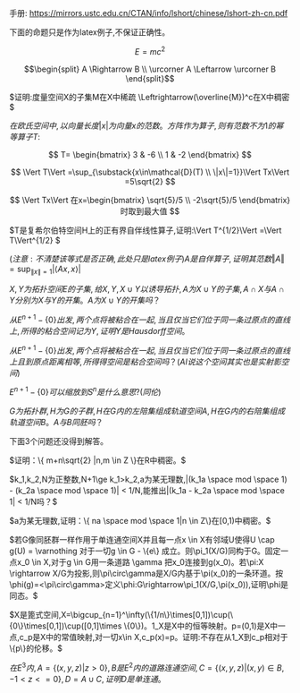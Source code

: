 手册: https://mirrors.ustc.edu.cn/CTAN/info/lshort/chinese/lshort-zh-cn.pdf

下面的命题只是作为latex例子,不保证正确性。

$$
E = mc^2
$$

$$\begin{split}
A \Rightarrow B \\
\urcorner A \Leftarrow \urcorner B
\end{split}$$

$证明:度量空间X的子集M在X中稀疏 \Leftrightarrow(\overline{M})^c在X中稠密$

$在欧氏空间中,以向量长度|x|为向量x的范数。方阵作为算子,则有范数不为1的幂等算子T:$

$$
T=
\begin{bmatrix}
3 & -6 \\
1 & -2
\end{bmatrix}
$$

$$
\Vert T\Vert =\sup_{\substack{x\in\mathcal{D}(T) \\ 
\|x\|=1}}\Vert Tx\Vert =5\sqrt{2}
$$

$$
\Vert Tx\Vert 在x=\begin{bmatrix}
\sqrt{5}/5 \\ 
-2\sqrt{5}/5
\end{bmatrix}时取到最大值
$$

$T是复希尔伯特空间H上的正有界自伴线性算子,证明:\Vert T^{1/2}\Vert =\Vert T\Vert^{1/2} $

$(注意:不清楚该等式是否正确,此处只是latex例子)A是自伴算子,证明其范数\Vert A\Vert=\sup_{\|x\|=1} |\langle Ax,x\rangle |$

$X,Y为拓扑空间E的子集,给X,Y,X \cup Y以诱导拓扑,A为X \cup Y的子集,A \cap X与A\cap Y分别为X与Y的开集。A为X \cup Y的开集吗？$

$从E^{n+1}-\{0\}出发,两个点将被粘合在一起,当且仅当它们位于同一条过原点的直线上,所得的粘合空间记为Y,证明Y是Hausdorff空间。$

$从E^{n+1}-\{0\}出发,两个点将被粘合在一起,当且仅当它们位于同一条过原点的直线上且到原点距离相等,所得得空间是粘合空间吗？(AI说这个空间其实也是实射影空间)$

$E^{n+1}-\{0\}可以缩放到S^n是什么意思?(同伦)$

$G为拓扑群,H为G的子群,H在G内的左陪集组成轨道空间A,H在G内的右陪集组成轨道空间B。A与B同胚吗？$

下面3个问题还没得到解答。

$证明：\{ m+n\sqrt{2} |n,m \in Z \}在R中稠密。$

$k_1,k_2,N为正整数,N+1\ge k_1>k_2,a为某无理数,|(k_1a \space mod \space 1) - (k_2a \space mod \space 1)| < 1/N,能推出|(k_1a - k_2a \space mod \space 1| < 1/N吗？$

$a为某无理数,证明：\{ na \space mod \space 1|n \in Z\}在[0,1)中稠密。$

$若G像同胚群一样作用于单连通空间X并且每一点x \in X有邻域U使得U \cap g(U) = \varnothing 对于一切g \in G - \{e\} 成立。则\pi_1(X/G)同构于G。固定一点x_0 \in X,对于g \in G用一条道路 \gamma 把x_0连接到g(x_0)。若\pi:X \rightarrow X/G为投影,则\pi\circ\gamma是X/G内基于\pi(x_0)的一条环道。按\phi(g)=<\pi\circ\gamma>定义\phi:G\rightarrow\pi_1(X/G,\pi(x_0)),证明\phi是同态。$

$X是篦式空间,X=\bigcup_{n=1}^\infty(\{1/n\}\times[0,1])\cup(\{0\}\times[0,1])\cup([0,1]\times \{0\})。1_X是X中的恒等映射。p=(0,1)是X中一点,c_p是X中的常值映射,对一切x\in X,c_p(x)=p。证明:不存在从1_X到c_p相对于\{p\}的伦移。$

$在E^3内,A=\{(x,y,z)|z>0\},B是E^2内的道路连通空间,C=\{(x,y,z)|(x,y)\in B, -1<z<=0\}, D=A \cup C,证明D是单连通。$